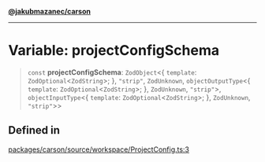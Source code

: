 [**@jakubmazanec/carson**](../README.md)

---

# Variable: projectConfigSchema

> `const` **projectConfigSchema**: `ZodObject`\<\{ `template`: `ZodOptional`\<`ZodString`\>; \},
> `"strip"`, `ZodUnknown`, `objectOutputType`\<\{ `template`: `ZodOptional`\<`ZodString`\>; \},
> `ZodUnknown`, `"strip"`\>, `objectInputType`\<\{ `template`: `ZodOptional`\<`ZodString`\>; \},
> `ZodUnknown`, `"strip"`\>\>

## Defined in

[packages/carson/source/workspace/ProjectConfig.ts:3](https://github.com/jakubmazanec/tools/blob/a4967209f10f2b04ade958bd873ac46f1290cee7/packages/carson/source/workspace/ProjectConfig.ts#L3)

